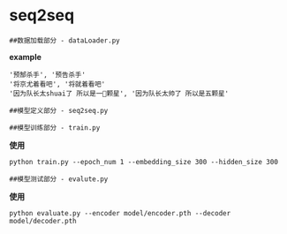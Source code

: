 # seq2seq
```
##数据加载部分 - dataLoader.py
```
**example**
```
'预郜杀手', '预告杀手'
'将京尤着看吧', '将就着看吧'
'因为队长太shuai了 所以是一𫝀颗星', '因为队长太帅了 所以是五颗星'
```
```
##模型定义部分 - seq2seq.py
```

```
##模型训练部分 - train.py
```
**使用**
```
python train.py --epoch_num 1 --embedding_size 300 --hidden_size 300
```

```
##模型测试部分 - evalute.py
```
**使用**
```
python evaluate.py --encoder model/encoder.pth --decoder model/decoder.pth
